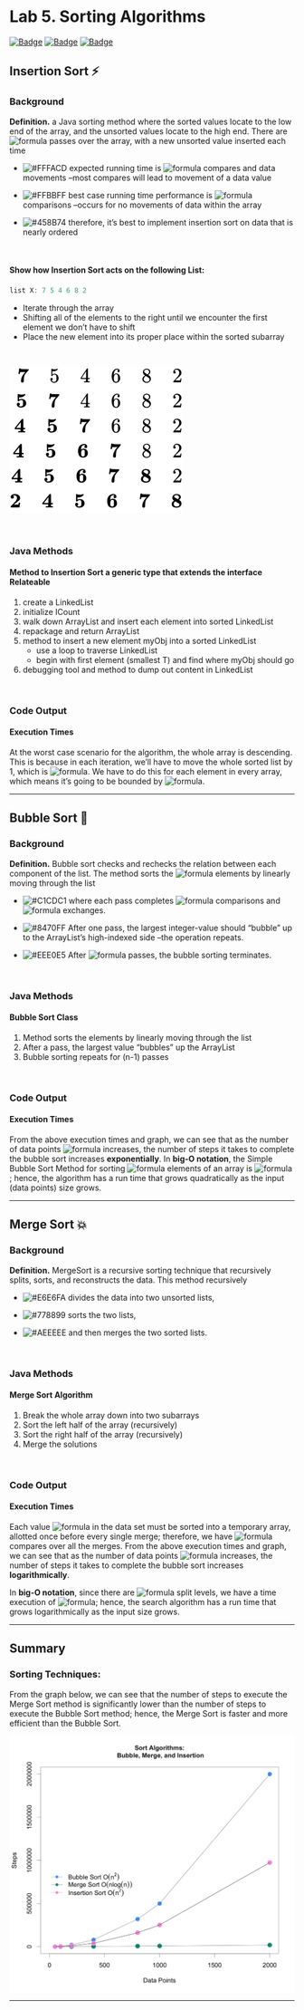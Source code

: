 Lab 5. Sorting Algorithms
================

[![Badge](https://79e2hdgqbf59.runkit.sh)](https://git.io/gradientbadge)
[![Badge](https://pcylahiqejai.runkit.sh)](https://git.io/gradientbadge)
[![Badge](https://u7qa58vvcots.runkit.sh)](https://git.io/gradientbadge)

## Insertion Sort :zap:

### Background

**Definition.** a Java sorting method where the sorted values locate to
the low end of the array, and the unsorted values locate to the high
end. There are
![formula](https://render.githubusercontent.com/render/math?math=n-1)
passes over the array, with a new unsorted value inserted each time

  - ![\#FFFACD](https://placehold.it/15/FFFACD?text=+) expected running
    time is
    ![formula](https://render.githubusercontent.com/render/math?math=O\(n%5E2\))
    compares and data movements –most compares will lead to movement of
    a data value

  - ![\#FFBBFF](https://placehold.it/15/FFBBFF?text=+) best case running
    time performance is
    ![formula](https://render.githubusercontent.com/render/math?math=O\(n\))
    comparisons –occurs for no movements of data within the array

  - ![\#458B74](https://placehold.it/15/458B74?text=+) therefore, it’s
    best to implement insertion sort on data that is nearly ordered

 

#### Show how Insertion Sort acts on the following List:

``` java
list X: 7 5 4 6 8 2
```

  - Iterate through the array
  - Shifting all of the elements to the right until we encounter the
    first element we don’t have to shift
  - Place the new element into its proper place within the sorted
    subarray

 

![](equation.svg)

 

### Java Methods

#### Method to Insertion Sort a generic type that extends the interface Relateable

1.  create a LinkedList
2.  initialize ICount
3.  walk down ArrayList and insert each element into sorted LinkedList
4.  repackage and return ArrayList
5.  method to insert a new element myObj into a sorted LinkedList
      - use a loop to traverse LinkedList
      - begin with first element (smallest T) and find where myObj
        should go
6.  debugging tool and method to dump out content in LinkedList

 

### Code Output

#### Execution Times

At the worst case scenario for the algorithm, the whole array is
descending. This is because in each iteration, we’ll have to move the
whole sorted list by 1, which is
![formula](https://render.githubusercontent.com/render/math?math=O\(n\)).
We have to do this for each element in every array, which means it’s
going to be bounded by
![formula](https://render.githubusercontent.com/render/math?math=O\(n%5E2\)).

-----

## Bubble Sort :thought_balloon:

### Background

**Definition.** Bubble sort checks and rechecks the relation between
each component of the list. The method sorts the
![formula](https://render.githubusercontent.com/render/math?math=n)
elements by linearly moving through the list

  - ![\#C1CDC1](https://placehold.it/15/C1CDC1?text=+) where each pass
    completes
    ![formula](https://render.githubusercontent.com/render/math?math=n-1)
    comparisons and
    ![formula](https://render.githubusercontent.com/render/math?math=n-1)
    exchanges.

  - ![\#8470FF](https://placehold.it/15/8470FF?text=+) After one pass,
    the largest integer-value should “bubble” up to the ArrayList’s
    high-indexed side –the operation repeats.

  - ![\#EEE0E5](https://placehold.it/15/EEE0E5?text=+) After
    ![formula](https://render.githubusercontent.com/render/math?math=n-1)
    passes, the bubble sorting terminates.

 

### Java Methods

#### Bubble Sort Class

1.  Method sorts the elements by linearly moving through the list
2.  After a pass, the largest value “bubbles” up the ArrayList
3.  Bubble sorting repeats for (n-1) passes

 

### Code Output

#### Execution Times

From the above execution times and graph, we can see that as the number
of data points
![formula](https://render.githubusercontent.com/render/math?math=n)
increases, the number of steps it takes to complete the bubble sort
increases **exponentially**. In **big-O notation**, the Simple Bubble
Sort Method for sorting
![formula](https://render.githubusercontent.com/render/math?math=n)
elements of an array is
![formula](https://render.githubusercontent.com/render/math?math=O\(n%5E2\));
hence, the algorithm has a run time that grows quadratically as the
input (data points) size grows.

-----

## Merge Sort :collision:

### Background

**Definition.** MergeSort is a recursive sorting technique that
recursively splits, sorts, and reconstructs the data. This method
recursively

  - ![\#E6E6FA](https://placehold.it/15/E6E6FA?text=+) divides the data
    into two unsorted lists,

  - ![\#778899](https://placehold.it/15/778899?text=+) sorts the two
    lists,

  - ![\#AEEEEE](https://placehold.it/15/AEEEEE?text=+) and then merges
    the two sorted lists.

 

### Java Methods

#### Merge Sort Algorithm

1.  Break the whole array down into two subarrays
2.  Sort the left half of the array (recursively)
3.  Sort the right half of the array (recursively)
4.  Merge the solutions

 

### Code Output

#### Execution Times

Each value
![formula](https://render.githubusercontent.com/render/math?math=n) in
the data set must be sorted into a temporary array, allotted once before
every single merge; therefore, we have
![formula](https://render.githubusercontent.com/render/math?math=n)
compares over all the merges. From the above execution times and graph,
we can see that as the number of data points
![formula](https://render.githubusercontent.com/render/math?math=n)
increases, the number of steps it takes to complete the bubble sort
increases **logarithmically**.

In **big-O notation**, since there are
![formula](https://render.githubusercontent.com/render/math?math=log%202n)
split levels, we have a time execution of
![formula](https://render.githubusercontent.com/render/math?math=O\(nlog%7Bn%7D\));
hence, the search algorithm has a run time that grows logarithmically as
the input size grows.

-----


## Summary

### Sorting Techniques:

From the graph below, we can see that the number of steps to execute the
Merge Sort method is significantly lower than the number of steps to
execute the Bubble Sort method; hence, the Merge Sort is faster and more
efficient than the Bubble Sort.

<img src="plot.jpg" width="600" style="display: block; margin: auto;" />

-----
